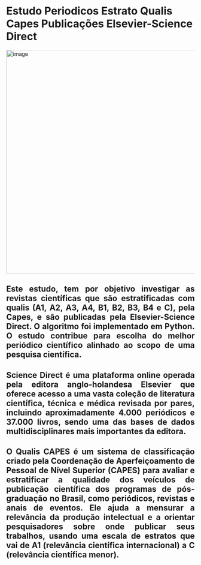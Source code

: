 # Estudo Periodicos Estrato Qualis Capes Publicações Elsevier-Science Direct

<img width="1722" height="596" alt="image" src="https://github.com/user-attachments/assets/3870f2a5-7939-4572-8172-d950e41bfa5c" />

## <p align="justify">Este estudo, tem por objetivo investigar as revistas científicas que são estratificadas com qualis (A1, A2, A3, A4, B1, B2, B3, B4 e C), pela Capes, e são publicadas pela Elsevier-Science Direct. O algoritmo foi implementado em Python. O estudo contribue para escolha do melhor periódico científico alinhado ao scopo de uma pesquisa científica.</p>

## <p align="justify">Science Direct é uma plataforma online operada pela editora anglo-holandesa Elsevier que oferece acesso a uma vasta coleção de literatura científica, técnica e médica revisada por pares, incluindo aproximadamente 4.000 periódicos e 37.000 livros, sendo uma das bases de dados multidisciplinares mais importantes da editora.</p>

## <p align="justify">O Qualis CAPES é um sistema de classificação criado pela Coordenação de Aperfeiçoamento de Pessoal de Nível Superior (CAPES) para avaliar e estratificar a qualidade dos veículos de publicação científica dos programas de pós-graduação no Brasil, como periódicos, revistas e anais de eventos. Ele ajuda a mensurar a relevância da produção intelectual e a orientar pesquisadores sobre onde publicar seus trabalhos, usando uma escala de estratos que vai de A1 (relevância científica internacional) a C (relevância científica menor).</p>
